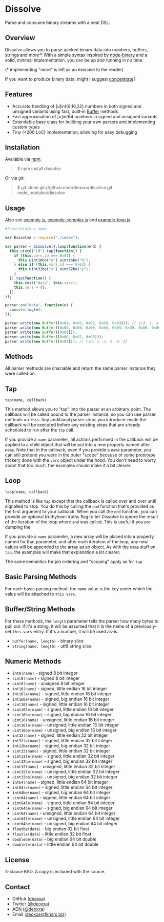 Dissolve
========

Parse and consume binary streams with a neat DSL.

Overview
--------

Dissolve allows you to parse packed binary data into numbers, buffers, strings
and more*! With a simple syntax inspired by [node-binary](https://github.com/substack/node-binary)
and a solid, minimal implementation, you can be up and running in no time.

(* implementing "more" is left as an exercise to the reader)

If you want to produce binary data, might I suggest [concentrate](https://github.com/deoxxa/concentrate)?

Features
--------

* Accurate handling of [u]int{8,16,32} numbers in both signed and unsigned
  variants using fast, built-in [Buffer](http://nodejs.org/docs/latest/api/buffer.html)
  methods
* Fast approximation of [u]int64 numbers in signed and unsigned variants
* Extendable base class for building your own parsers and implementing
  custom types
* Tiny (<200 LoC) implementation, allowing for easy debugging

Installation
------------

Available via [npm](http://npmjs.org/):

> $ npm install dissolve

Or via git:

> $ git clone git://github.com/deoxxa/dissolve.git node_modules/dissolve

Usage
-----

Also see [example.js](https://github.com/deoxxa/dissolve/blob/master/example.js),
[example-complex.js](https://github.com/deoxxa/dissolve/blob/master/example-complex.js)
and [example-loop.js](https://github.com/deoxxa/dissolve/blob/master/example-loop.js).

```javascript
#!/usr/bin/env node

var Dissolve = require("./index");

var parser = Dissolve().loop(function(end) {
  this.uint8("id").tap(function() {
    if (this.vars.id === 0x01) {
      this.uint16be("a").uint16be("b");
    } else if (this.vars.id === 0x02) {
      this.uint32be("x").uint32be("y");
    }
  }).tap(function() {
    this.emit("data", this.vars);
    this.vars = {};
  });
});

parser.on("data", function(e) {
  console.log(e);
});

parser.write(new Buffer([0x01, 0x00, 0x02, 0x00, 0x03])); // {id: 1, a: 2, b: 3}
parser.write(new Buffer([0x02, 0x00, 0x00, 0x00, 0x04, 0x00, 0x00, 0x00, 0x05])); // {id: 2, x: 4, y: 5}
parser.write(new Buffer([0x01]));
parser.write(new Buffer([0x00, 0x02, 0x00]));
parser.write(new Buffer([0x03])); // {id: 1, a: 2, b: 3}
```

Methods
-------

All parser methods are chainable and return the same parser instance they were
called on.

Tap
---

`tap(name, callback)`

This method allows you to "tap" into the parser at an arbitrary point. The
callback will be called bound to the parser instance, so you can use parser
methods on `this`. Any additional parser steps you introduce inside the callback
will be executed before any existing steps that are already scheduled to run
after the `tap` call.

If you provide a `name` parameter, all actions performed in the callback will be
applied to a child object that will be put into a new property named after
`name`. Note that in the callback, even if you provide a `name` parameter, you
can still pretend you were in the outer "scope" because of some prototype
trickery done with the `vars` object under the hood. You don't need to worry
about that too much, the examples should make it a bit clearer.

Loop
----

`loop(name, callback)`

This method is like `tap` except that the callback is called over and over until
signalled to stop. You do this by calling the `end` function that's provided as
the first argument to your callback. When you call the `end` function, you can
provide an optional truthy/non-truthy flag to tell Dissolve to ignore the result
of the iteration of the loop where `end` was called. This is useful if you are
dumping the 

If you provide a `name` parameter, a new array will be placed into a property
named for that parameter, and after each iteration of the loop, any new values
will be appended to the array as an object. As with the `name` stuff on `tap`,
the examples will make that explanation a lot clearer.

The same semantics for job ordering and "scoping" apply as for `tap`.

Basic Parsing Methods
---------------------

For each basic parsing method, the `name` value is the key under which the value
will be attached to `this.vars`.

Buffer/String Methods
---------------------

For these methods, the `length` parameter tells the parser how many bytes to
pull out. If it's a string, it will be assumed that it is the name of a
previously-set `this.vars` entry. If it's a number, it will be used as-is.

* `buffer(name, length)` - binary slice
* `string(name, length)` - utf8 string slice

Numeric Methods
---------------

* `int8(name)` - signed 8 bit integer
* `sint8(name)` - signed 8 bit integer
* `uint8(name)` - unsigned 8 bit integer
* `int16(name)` - signed, little endian 16 bit integer
* `int16le(name)` - signed, little endian 16 bit integer
* `int16be(name)` - signed, big endian 16 bit integer
* `sint16(name)` - signed, little endian 16 bit integer
* `sint16le(name)` - signed, little endian 16 bit integer
* `sint16be(name)` - signed, big endian 16 bit integer
* `uint16(name)` - unsigned, little endian 16 bit integer
* `uint16le(name)` - unsigned, little endian 16 bit integer
* `uint16be(name)` - unsigned, big endian 16 bit integer
* `int32(name)` - signed, little endian 32 bit integer
* `int32le(name)` - signed, little endian 32 bit integer
* `int32be(name)` - signed, big endian 32 bit integer
* `sint32(name)` - signed, little endian 32 bit integer
* `sint32le(name)` - signed, little endian 32 bit integer
* `sint32be(name)` - signed, big endian 32 bit integer
* `uint32(name)` - unsigned, little endian 32 bit integer
* `uint32le(name)` - unsigned, little endian 32 bit integer
* `uint32be(name)` - unsigned, big endian 32 bit integer
* `int64(name)` - signed, little endian 64 bit integer
* `int64le(name)` - signed, little endian 64 bit integer
* `int64be(name)` - signed, big endian 64 bit integer
* `sint64(name)` - signed, little endian 64 bit integer
* `sint64le(name)` - signed, little endian 64 bit integer
* `sint64be(name)` - signed, big endian 64 bit integer
* `uint64(name)` - unsigned, little endian 64 bit integer
* `uint64le(name)` - unsigned, little endian 64 bit integer
* `uint64be(name)` - unsigned, big endian 64 bit integer
* `floatbe(data)` - big endian 32 bit float
* `floatle(data)` - little endian 32 bit float
* `doublebe(data)` - big endian 64 bit double
* `doublele(data)` - little endian 64 bit double

License
-------

3-clause BSD. A copy is included with the source.

Contact
-------

* GitHub ([deoxxa](http://github.com/deoxxa))
* Twitter ([@deoxxa](http://twitter.com/deoxxa))
* ADN ([@deoxxa](https://alpha.app.net/deoxxa))
* Email ([deoxxa@fknsrs.biz](mailto:deoxxa@fknsrs.biz))
